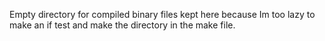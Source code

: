 Empty directory for compiled binary files kept here because Im too lazy to make an if test and make the directory in the make file.
